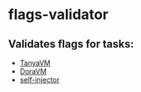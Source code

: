 # flags-validator

## Validates flags for tasks:
* [TanyaVM](https://github.com/fuunyaka/TanyaVM)
* [DoraVM](https://github.com/fuunyaka/DoraVM)
* [self-injector](https://github.com/fuunyaka/self-injector)